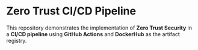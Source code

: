 # Zero Trust CI/CD Pipeline

This repository demonstrates the implementation of **Zero Trust Security** in a **CI/CD pipeline** using **GitHub Actions** and **DockerHub** as the artifact registry.
